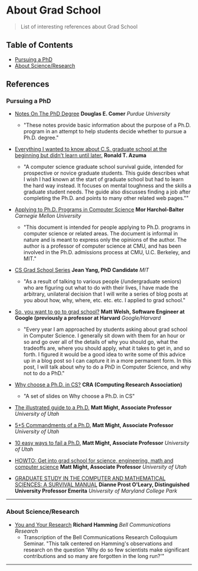 About Grad School
=====

> List of interesting references about Grad School

Table of Contents
---

- [Pursuing a PhD](#pursuing-phd)
- [About Science/Research](#science-research)

References
---

### Pursuing a PhD
- [Notes On The PhD Degree](https://www.cs.purdue.edu/homes/dec/essay.phd.html) **Douglas E. Comer** *Purdue University*
  - "These notes provide basic information about the purpose of a Ph.D. program in an attempt to help students decide whether to pursue a Ph.D. degree."

- [Everything I wanted to know about C.S. graduate school at the beginning but didn't learn until later.](http://www.cs.virginia.edu/~robins/PhD.html) **Ronald T. Azuma**
  - "A computer science graduate school survival guide, intended for prospective or novice graduate students. This guide describes what I wish I had known at the start of graduate school but had to learn the hard way instead. It focuses on mental toughness and the skills a graduate student needs. The guide also discusses finding a job after completing the Ph.D. and points to many other related web pages.""
- [Applying to Ph.D. Programs in Computer Science](http://www.cs.cmu.edu/~harchol/gradschooltalk.pdf) **Mor Harchol-Balter** *Carnegie Mellon University*
  - "This document is intended for people applying to Ph.D. programs in computer science or related areas. The document is informal in nature and is meant to express only the opinions of the author. The author is a professor of computer science at CMU, and has been involved in the Ph.D. admissions process at CMU, U.C. Berkeley, and MIT."
- [CS Grad School Series](http://jxyzabc.blogspot.com.br/2008/08/cs-grad-school-part-1-deciding-to-apply.html) **Jean Yang, PhD Candidate** *MIT*
  - "As a result of talking to various people (/undergraduate seniors) who are figuring out what to do with their lives, I have made the arbitrary, unilateral decision that I will write a series of blog posts at you about how, why, where, etc. etc. etc. I applied to grad school."
- [So, you want to go to grad school?](http://matt-welsh.blogspot.com.br/2010/09/so-you-want-to-go-to-grad-school.html) **Matt Welsh, Software Engineer at Google (previously a professor at Harvard** *Google/Harvard*
  - "Every year I am approached by students asking about grad school in Computer Science. I generally sit down with them for an hour or so and go over all of the details of why you should go, what the tradeoffs are, where you should apply, what it takes to get in, and so forth. I figured it would be a good idea to write some of this advice up in a blog post so I can capture it in a more permanent form. In this post, I will talk about why to do a PhD in Computer Science, and why not to do a PhD."
- [Why choose a Ph.D. in CS?](http://cra.org/uploads/documents/resources/student/why.cs_.phd_.pdf) **CRA (Computing Research Association)**
  - "A set of slides on Why choose a Ph.D. in CS"
- [The illustrated guide to a Ph.D.](http://matt.might.net/articles/phd-school-in-pictures/) **Matt Might, Associate Professor** *University of Utah*
- [5+5 Commandments of a Ph.D.](http://matt.might.net/articles/phd-commandments/) **Matt Might, Associate Professor** *University of Utah*
- [10 easy ways to fail a Ph.D.](http://matt.might.net/articles/ways-to-fail-a-phd/) **Matt Might, Associate Professor** *University of Utah*
- [HOWTO: Get into grad school for science, engineering, math and computer science](http://matt.might.net/articles/how-to-apply-and-get-in-to-graduate-school-in-science-mathematics-engineering-or-computer-science/) **Matt Might, Associate Professor** *University of Utah*
- [GRADUATE STUDY IN THE COMPUTER AND MATHEMATICAL SCIENCES: A SURVIVAL MANUAL](https://www.cs.umd.edu/users/oleary/gradstudy/gradstudy.html) **Dianne Prost O'Leary, Distinguished University Professor Emerita** *University of Maryland College Park*

-------

### About Science/Research
- [You and Your Research](http://www.cs.virginia.edu/~robins/YouAndYourResearch.html) **Richard Hamming** *Bell Communications Research*
  - Transcription of the Bell Communications Research Colloquium Seminar. "This talk centered on Hamming's observations and research on the question 'Why do so few scientists make significant contributions and so many are forgotten in the long run?'"

-----
